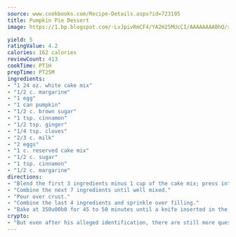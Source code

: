 ```yaml
---
source: www.cookbooks.com/Recipe-Details.aspx?id=723195
title: Pumpkin Pie Dessert
image: https://1.bp.blogspot.com/-LvJpivRmCF4/YA2H25MUcCI/AAAAAAAABhQ/xgndXuMf7Zopp5S4RExCblnSp5YGujfSQCLcBGAsYHQ/s320/8.png

yield: 5
ratingValue: 4.2
calories: 162 calories
reviewCount: 413
cookTime: PT1H
prepTime: PT25M
ingredients:
- "1 24 oz. white cake mix"
- "1/2 c. margarine"
- "1 egg"
- "1 can pumpkin"
- "1/2 c. brown sugar"
- "1 tsp. cinnamon"
- "1/2 tsp. ginger"
- "1/4 tsp. cloves"
- "2/3 c. milk"
- "2 eggs"
- "1 c. reserved cake mix"
- "1/2 c. sugar"
- "1 tsp. cinnamon"
- "1/2 c. margarine"
directions:
- "Blend the first 3 ingredients minus 1 cup of the cake mix; press into a greased 9 x 13-inch pan."
- "Combine the next 7 ingredients until well mixed."
- "Pour over crust."
- "Combine the last 4 ingredients and sprinkle over filling."
- "Bake at 350u00b0 for 45 to 50 minutes until a knife inserted in the center comes out clean. Serve with whipped cream."
crypto:
- "But even after his alleged identification, there are still more questions than answers about the enigmatic creator of Bitcoin."
---
```

